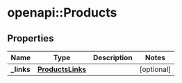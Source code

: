 # openapi::Products


## Properties
Name | Type | Description | Notes
------------ | ------------- | ------------- | -------------
**_links** | [**ProductsLinks**](ProductsLinks.md) |  | [optional] 


